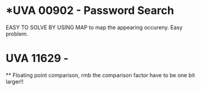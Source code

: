 # *UVA 00902 - Password Search 
EASY TO SOLVE BY USING MAP to map the appearing occureny. Easy problem.

# UVA 11629 - 
** Floating point comparison, rmb the comparison factor have to be one bit larger!!
